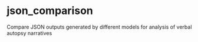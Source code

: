 # json_comparison
Compare JSON outputs generated by different models for analysis of verbal autopsy narratives
